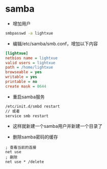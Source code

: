 # samba

- 增加用户
```bash
smbpasswd -a lightxue
```

- 编辑/etc/samba/smb.conf，增加以下内容
```ini
[lightxue]
netbios name = lightxue
valid users = lightxue
path = /home/lightxue
browseable = yes
writable = yes
printable = no
create mask = 0644
```

- 重启samba服务
```bash
/etc/init.d/smbd restart
// 或者
service smb restart
```

- 这样就新建一个samba用户并新建一个目录了

- 删除samba密码的缓存
```batch
; 查看当前的连接
net use
; 删除
net use * /delete
```

